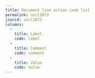 ```yaml
---
title: Document line action code list
permalink: uncl1073
jsonid: uncl1073
columns:
  - 
    title: Label
    code: label
  - 
    title: Comment
    code: comment
  - 
    title: Value
    code: value
---
```

